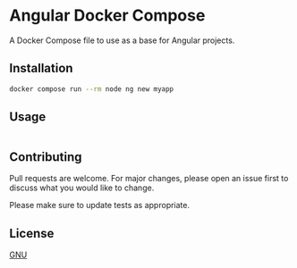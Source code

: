 # Angular Docker Compose

A Docker Compose file to use as a base for Angular projects.

## Installation



```bash
docker compose run --rm node ng new myapp
```

## Usage

```bash
```

## Contributing

Pull requests are welcome. For major changes, please open an issue first
to discuss what you would like to change.

Please make sure to update tests as appropriate.

## License

[GNU](LICENSE.md)